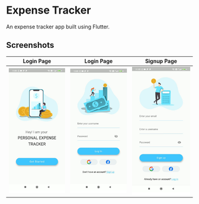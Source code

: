 # Expense Tracker

An expense tracker app built using Flutter.

## Screenshots
Login Page                 |  Login Page               |  Signup Page
:-------------------------:|:-------------------------:|:-------------------------:
![](./ss/onboarding.png)   | ![](./ss/loginpage.png)   | ![](./ss/signuppage.png)


